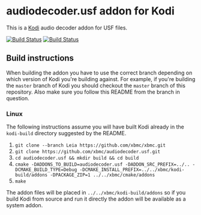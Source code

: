 # audiodecoder.usf addon for Kodi

This is a [Kodi](http://kodi.tv) audio decoder addon for USF files.

[![Build Status](https://travis-ci.org/xbmc/audiodecoder.usf.svg?branch=master)](https://travis-ci.org/xbmc/audiodecoder.usf)
[![Build Status](https://ci.appveyor.com/api/projects/status/github/xbmc/audiodecoder.usf?svg=true)](https://ci.appveyor.com/project/xbmc/audiodecoder-usf)

## Build instructions

When building the addon you have to use the correct branch depending on which version of Kodi you're building against. 
For example, if you're building the `master` branch of Kodi you should checkout the `master` branch of this repository. 
Also make sure you follow this README from the branch in question.

### Linux

The following instructions assume you will have built Kodi already in the `kodi-build` directory 
suggested by the README.

1. `git clone --branch Leia https://github.com/xbmc/xbmc.git`
2. `git clone https://github.com/xbmc/audiodecoder.usf.git`
3. `cd audiodecoder.usf && mkdir build && cd build`
4. `cmake -DADDONS_TO_BUILD=audiodecoder.usf -DADDON_SRC_PREFIX=../.. -DCMAKE_BUILD_TYPE=Debug -DCMAKE_INSTALL_PREFIX=../../xbmc/kodi-build/addons -DPACKAGE_ZIP=1 ../../xbmc/cmake/addons`
5. `make`

The addon files will be placed in `../../xbmc/kodi-build/addons` so if you build Kodi from source and run it directly 
the addon will be available as a system addon.
